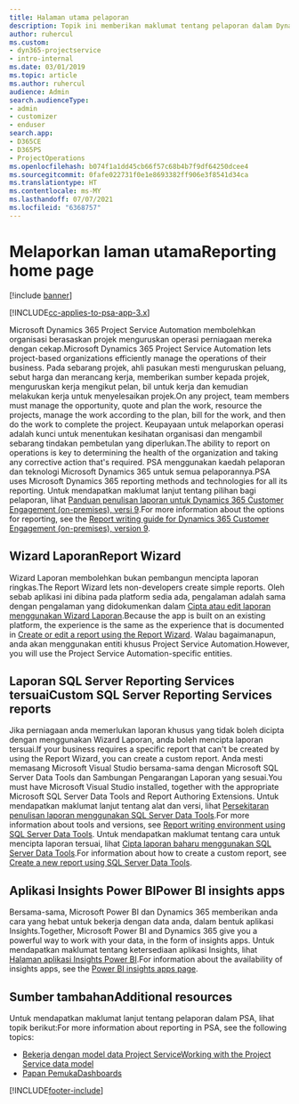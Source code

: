 ```yaml
---
title: Halaman utama pelaporan
description: Topik ini memberikan maklumat tentang pelaporan dalam Dynamics 365 Project Service Automation.
author: ruhercul
ms.custom:
- dyn365-projectservice
- intro-internal
ms.date: 03/01/2019
ms.topic: article
ms.author: ruhercul
audience: Admin
search.audienceType:
- admin
- customizer
- enduser
search.app:
- D365CE
- D365PS
- ProjectOperations
ms.openlocfilehash: b074f1a1dd45cb66f57c68b4b7f9df64250dcee4
ms.sourcegitcommit: 0fafe022731f0e1e8693382ff906e3f8541d34ca
ms.translationtype: HT
ms.contentlocale: ms-MY
ms.lasthandoff: 07/07/2021
ms.locfileid: "6368757"
---
```

# <a name="reporting-home-page"></a><span data-ttu-id="5d874-103">Melaporkan laman utama</span><span class="sxs-lookup"><span data-stu-id="5d874-103">Reporting home page</span></span>

[!include [banner](../includes/psa-now-project-operations.md)]

[!INCLUDE[cc-applies-to-psa-app-3.x](../includes/cc-applies-to-psa-app-3x.md)]

<span data-ttu-id="5d874-104">Microsoft Dynamics 365 Project Service Automation membolehkan organisasi berasaskan projek menguruskan operasi perniagaan mereka dengan cekap.</span><span class="sxs-lookup"><span data-stu-id="5d874-104">Microsoft Dynamics 365 Project Service Automation lets project-based organizations efficiently manage the operations of their business.</span></span> <span data-ttu-id="5d874-105">Pada sebarang projek, ahli pasukan mesti menguruskan peluang, sebut harga dan merancang kerja, memberikan sumber kepada projek, menguruskan kerja mengikut pelan, bil untuk kerja dan kemudian melakukan kerja untuk menyelesaikan projek.</span><span class="sxs-lookup"><span data-stu-id="5d874-105">On any project, team members must manage the opportunity, quote and plan the work, resource the projects, manage the work according to the plan, bill for the work, and then do the work to complete the project.</span></span> <span data-ttu-id="5d874-106">Keupayaan untuk melaporkan operasi adalah kunci untuk menentukan kesihatan organisasi dan mengambil sebarang tindakan pembetulan yang diperlukan.</span><span class="sxs-lookup"><span data-stu-id="5d874-106">The ability to report on operations is key to determining the health of the organization and taking any corrective action that's required.</span></span> <span data-ttu-id="5d874-107">PSA menggunakan kaedah pelaporan dan teknologi Microsoft Dynamics 365 untuk semua pelaporannya.</span><span class="sxs-lookup"><span data-stu-id="5d874-107">PSA uses Microsoft Dynamics 365 reporting methods and technologies for all its reporting.</span></span> <span data-ttu-id="5d874-108">Untuk mendapatkan maklumat lanjut tentang pilihan bagi pelaporan, lihat [Panduan penulisan laporan untuk Dynamics 365 Customer Engagement (on-premises), versi 9](/dynamics365/customerengagement/on-premises/analytics/reporting-analytics-with-dynamics-365).</span><span class="sxs-lookup"><span data-stu-id="5d874-108">For more information about the options for reporting, see the [Report writing guide for Dynamics 365 Customer Engagement (on-premises), version 9](/dynamics365/customerengagement/on-premises/analytics/reporting-analytics-with-dynamics-365).</span></span>

## <a name="report-wizard"></a><span data-ttu-id="5d874-109">Wizard Laporan</span><span class="sxs-lookup"><span data-stu-id="5d874-109">Report Wizard</span></span>

<span data-ttu-id="5d874-110">Wizard Laporan membolehkan bukan pembangun mencipta laporan ringkas.</span><span class="sxs-lookup"><span data-stu-id="5d874-110">The Report Wizard lets non-developers create simple reports.</span></span> <span data-ttu-id="5d874-111">Oleh sebab aplikasi ini dibina pada platform sedia ada, pengalaman adalah sama dengan pengalaman yang didokumenkan dalam [Cipta atau edit laporan menggunakan Wizard Laporan](/dynamics365/customerengagement/on-premises/basics/create-edit-copy-report-wizard).</span><span class="sxs-lookup"><span data-stu-id="5d874-111">Because the app is built on an existing platform, the experience is the same as the experience that is documented in [Create or edit a report using the Report Wizard](/dynamics365/customerengagement/on-premises/basics/create-edit-copy-report-wizard).</span></span> <span data-ttu-id="5d874-112">Walau bagaimanapun, anda akan menggunakan entiti khusus Project Service Automation.</span><span class="sxs-lookup"><span data-stu-id="5d874-112">However, you will use the Project Service Automation-specific entities.</span></span>

## <a name="custom-sql-server-reporting-services-reports"></a><span data-ttu-id="5d874-113">Laporan SQL Server Reporting Services tersuai</span><span class="sxs-lookup"><span data-stu-id="5d874-113">Custom SQL Server Reporting Services reports</span></span>

<span data-ttu-id="5d874-114">Jika perniagaan anda memerlukan laporan khusus yang tidak boleh dicipta dengan menggunakan Wizard Laporan, anda boleh mencipta laporan tersuai.</span><span class="sxs-lookup"><span data-stu-id="5d874-114">If your business requires a specific report that can't be created by using the Report Wizard, you can create a custom report.</span></span> <span data-ttu-id="5d874-115">Anda mesti memasang Microsoft Visual Studio bersama-sama dengan Microsoft SQL Server Data Tools dan Sambungan Pengarangan Laporan yang sesuai.</span><span class="sxs-lookup"><span data-stu-id="5d874-115">You must have Microsoft Visual Studio installed, together with the appropriate Microsoft SQL Server Data Tools and Report Authoring Extensions.</span></span> <span data-ttu-id="5d874-116">Untuk mendapatkan maklumat lanjut tentang alat dan versi, lihat [Persekitaran penulisan laporan menggunakan SQL Server Data Tools](/dynamics365/customerengagement/on-premises/analytics/report-writing-environment-using-sql-server-data-tools).</span><span class="sxs-lookup"><span data-stu-id="5d874-116">For more information about tools and versions, see [Report writing environment using SQL Server Data Tools](/dynamics365/customerengagement/on-premises/analytics/report-writing-environment-using-sql-server-data-tools).</span></span> <span data-ttu-id="5d874-117">Untuk mendapatkan maklumat tentang cara untuk mencipta laporan tersuai, lihat [Cipta laporan baharu menggunakan SQL Server Data Tools](/dynamics365/customerengagement/on-premises/analytics/create-a-new-report-using-sql-server-data-tools).</span><span class="sxs-lookup"><span data-stu-id="5d874-117">For information about how to create a custom report, see [Create a new report using SQL Server Data Tools](/dynamics365/customerengagement/on-premises/analytics/create-a-new-report-using-sql-server-data-tools).</span></span>

## <a name="power-bi-insights-apps"></a><span data-ttu-id="5d874-118">Aplikasi Insights Power BI</span><span class="sxs-lookup"><span data-stu-id="5d874-118">Power BI insights apps</span></span>

<span data-ttu-id="5d874-119">Bersama-sama, Microsoft Power BI dan Dynamics 365 memberikan anda cara yang hebat untuk bekerja dengan data anda, dalam bentuk aplikasi Insights.</span><span class="sxs-lookup"><span data-stu-id="5d874-119">Together, Microsoft Power BI and Dynamics 365 give you a powerful way to work with your data, in the form of insights apps.</span></span> <span data-ttu-id="5d874-120">Untuk mendapatkan maklumat tentang ketersediaan aplikasi Insights, lihat [Halaman aplikasi Insights Power BI](https://powerbi.microsoft.com/power-bi-insights-apps/).</span><span class="sxs-lookup"><span data-stu-id="5d874-120">For information about the availability of insights apps, see the [Power BI insights apps page](https://powerbi.microsoft.com/power-bi-insights-apps/).</span></span>


## <a name="additional-resources"></a><span data-ttu-id="5d874-121">Sumber tambahan</span><span class="sxs-lookup"><span data-stu-id="5d874-121">Additional resources</span></span>
<span data-ttu-id="5d874-122">Untuk mendapatkan maklumat lanjut tentang pelaporan dalam PSA, lihat topik berikut:</span><span class="sxs-lookup"><span data-stu-id="5d874-122">For more information about reporting in PSA, see the following topics:</span></span>

- [<span data-ttu-id="5d874-123">Bekerja dengan model data Project Service</span><span class="sxs-lookup"><span data-stu-id="5d874-123">Working with the Project Service data model</span></span>](reports-working-project-service-data-model.md)
- [<span data-ttu-id="5d874-124">Papan Pemuka</span><span class="sxs-lookup"><span data-stu-id="5d874-124">Dashboards</span></span>](reports-dashboards.md)



[!INCLUDE[footer-include](../includes/footer-banner.md)]